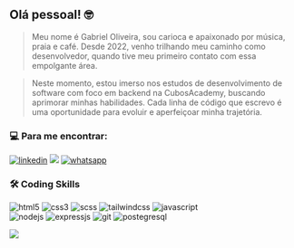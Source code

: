 ## Olá pessoal! :nerd_face: ##

>Meu nome é Gabriel Oliveira, sou carioca e apaixonado por música, praia e café. Desde 2022, venho trilhando meu caminho como desenvolvedor, quando tive meu primeiro contato com essa empolgante área.

>Neste momento, estou imerso nos estudos de desenvolvimento de software com foco em backend na CubosAcademy, buscando aprimorar minhas habilidades. Cada linha de código que escrevo é uma oportunidade para evoluir e aperfeiçoar minha trajetória.


### 💻 Para me encontrar: 
[![linkedin](https://img.shields.io/badge/LinkedIn-0077B5?style=for-the-badge&logo=linkedin&logoColor=white)](https://www.linkedin.com/in/gabolguima/)  <a href="mailto:gabrielguimoli@gmail.com?"><img src="https://img.shields.io/badge/gmail-%23DD0031.svg?&style=for-the-badge&logo=gmail&logoColor=white"/></a> [![whatsapp](https://img.shields.io/badge/WhatsApp-25D366?style=for-the-badge&logo=whatsapp&logoColor=white)](https://wa.me/+5521997727443)


### :hammer_and_wrench: Coding Skills
![html5](https://img.shields.io/badge/HTML5-E34F26?style=for-the-badge&logo=html5&logoColor=white) ![css3](https://img.shields.io/badge/CSS3-1572B6?style=for-the-badge&logo=css3&logoColor=white) ![scss](https://img.shields.io/badge/Sass-CC6699?style=for-the-badge&logo=sass&logoColor=white) ![tailwindcss](https://img.shields.io/badge/Tailwind_CSS-38B2AC?style=for-the-badge&logo=tailwind-css&logoColor=white) ![javascript](https://img.shields.io/badge/JavaScript-323330?style=for-the-badge&logo=javascript&logoColor=F7DF1E) <br>![nodejs](https://img.shields.io/badge/Node%20js-339933?style=for-the-badge&logo=nodedotjs&logoColor=white) ![expressjs](https://img.shields.io/badge/Express%20js-000000?style=for-the-badge&logo=express&logoColor=white) ![git](https://img.shields.io/badge/GIT-E44C30?style=for-the-badge&logo=git&logoColor=white) ![postegresql](https://img.shields.io/badge/PostgreSQL-316192?style=for-the-badge&logo=postgresql&logoColor=white)</h3>

<a  href="https://github.com/anuraghazra/github-readme-stats">
  <img  src="https://github-readme-stats.vercel.app/api/top-langs/?username=gabolguima&layout=donut&theme=tokyonight"/>
</a>
